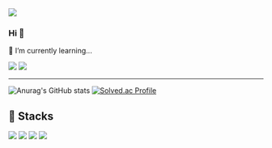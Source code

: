 <img src="https://capsule-render.vercel.app/api?type=waving&color=auto&height=300&section=header&text=Juice%20Github&fontSize=90" />

### Hi 👋

🌱 I’m currently learning...
<div>
 <img src="https://img.shields.io/badge/java-007396?style=for-the-badge&logo=java&logoColor=white"> 
 <img src="https://img.shields.io/badge/spring-6DB33F?style=for-the-badge&logo=spring&logoColor=white">
</div>

--- 
  
![Anurag's GitHub stats](https://github-readme-stats.vercel.app/api?username=millejuice&show_icons=true&theme=radical)
[![Solved.ac Profile](http://mazassumnida.wtf/api/v2/generate_badge?boj=lunf)](https://solved.ac/lunf)

🌊 Stacks
--- 
<div>
<img src="https://img.shields.io/badge/c++-00599C?style=for-the-badge&logo=c%2B%2B&logoColor=white">
<img src="https://img.shields.io/badge/react-61DAFB?style=for-the-badge&logo=react&logoColor=black"> 
<img src="https://img.shields.io/badge/Dart-blue?style=for-the-badge&logo=dart&logoColor=white">
<img src="https://img.shields.io/badge/flutter-02569B?style=for-the-badge&logo=flutter&logoColor=white">
</div>
